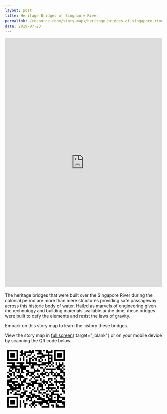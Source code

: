 ```yaml
---
layout: post
title: Heritage Bridges of Singapore River
permalink: /resource-room/story-maps/heritage-bridges-of-singapore-river
date: 2019-07-23
---
```


<iframe src="https://uploads.knightlab.com/storymapjs/04f5c05311b7e48aadefd0cdd269c308/bridges-of-singapore-river-1966/index.html" frameborder="0" width="100%" height="800"></iframe>

The heritage bridges that were built over the Singapore River during the colonial period are more than mere structures providing safe passageway across this historic body of water. Hailed as marvels of engineering given the technology and building materials available at the time, these bridges were built to defy the elements and resist the laws of gravity. 

Embark on this story map to learn the history these bridges.

View the story map in [full screen](https://uploads.knightlab.com/storymapjs/04f5c05311b7e48aadefd0cdd269c308/bridges-of-singapore-river-1966/index.html){:target="_blank"} or on your mobile device by scanning the QR code below.

<img src="/images/qr-code-storymap-bridges-singapore-river.png" alt="qr-code-storymap-bridges-singapore-river" style="width:200px;" />
